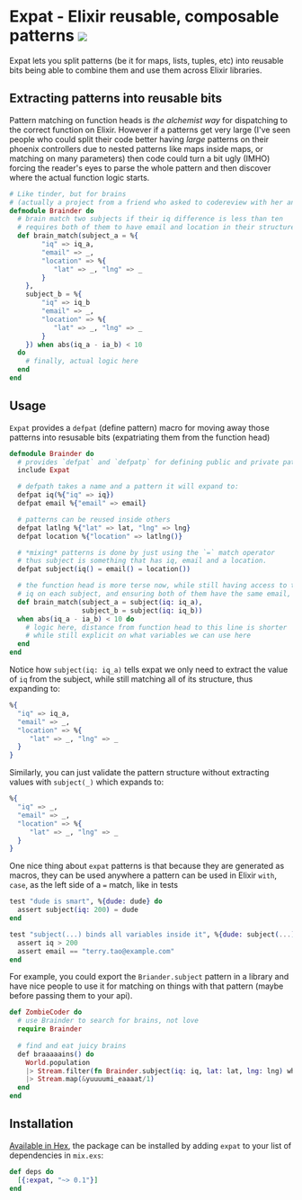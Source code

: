 # Expat - Elixir reusable, composable patterns <a href="https://travis-ci.org/vic/expat"><img src="https://travis-ci.org/vic/expat.svg"></a>

Expat lets you split patterns (be it for maps, lists, tuples, etc) into reusable bits being able to combine them and use them across Elixir libraries.

## Extracting patterns into reusable bits

Pattern matching on function heads is *the alchemist way* for dispatching to the
correct function on Elixir. However if a patterns get very large (I've seen people who could split their code better having _large_ patterns on their phoenix controllers due to nested patterns like maps inside maps, or matching on many parameters) then code could turn a bit ugly (IMHO) forcing the reader's eyes to parse the whole pattern and then discover where the actual
function logic starts.

```elixir
# Like tinder, but for brains
# (actually a project from a friend who asked to codereview with her and thus expat was born)
defmodule Brainder do
  # brain match two subjects if their iq difference is less than ten
  # requires both of them to have email and location in their structure
  def brain_match(subject_a = %{
        "iq" => iq_a,
        "email" => _,
        "location" => %{
           "lat" => _, "lng" => _
        }
    }, 
    subject_b = %{
        "iq" => iq_b
        "email" => _,
        "location" => %{
           "lat" => _, "lng" => _
        }
    }) when abs(iq_a - ia_b) < 10 
  do
    # finally, actual logic here
  end
end
```

## Usage

`Expat` provides a `defpat` (define pattern) macro for moving away those patterns into resusable bits (expatriating them from the function head)

```elixir
defmodule Brainder do
  # provides `defpat` and `defpatp` for defining public and private patterns.
  include Expat

  # defpath takes a name and a pattern it will expand to:
  defpat iq(%{"iq" => iq})
  defpat email %{"email" => email}

  # patterns can be reused inside others
  defpat latlng %{"lat" => lat, "lng" => lng}
  defpat location %{"location" => latlng()}

  # *mixing* patterns is done by just using the `=` match operator
  # thus subject is something that has iq, email and a location.
  defpat subject(iq() = email() = location())

  # the function head is more terse now, while still having access to the inner
  # iq on each subject, and ensuring both of them have the same email, location fields
  def brain_match(subject_a = subject(iq: iq_a), 
                  subject_b = subject(iq: iq_b))
  when abs(iq_a - ia_b) < 10 do
    # logic here, distance from function head to this line is shorter
    # while still explicit on what variables we can use here
  end
end
```

Notice how `subject(iq: iq_a)` tells expat we only need to extract the value of `iq` from
the subject, while still matching all of its structure, thus expanding to: 

```elixir
%{
  "iq" => iq_a,
  "email" => _,
  "location" => %{
     "lat" => _, "lng" => _
  }
}
```

Similarly, you can just validate the pattern structure without extracting values with `subject(_)` which expands to:

```elixir
%{
  "iq" => _,
  "email" => _,
  "location" => %{
     "lat" => _, "lng" => _
  }
}
```

One nice thing about `expat` patterns is that because they are generated as macros, they can be used anywhere a
pattern can be used in Elixir `with`, `case`, as the left side of a `=` match, like in tests

```elixir
test "dude is smart", %{dude: dude} do
  assert subject(iq: 200) = dude
end

test "subject(...) binds all variables inside it", %{dude: subject(...)} do
  assert iq > 200
  assert email == "terry.tao@example.com"
end
`````

For example, you could export the `Briander.subject` pattern in a library and have nice people to use it for matching on things with that pattern (maybe before passing them to your api).

```elixir
def ZombieCoder do
  # use Brainder to search for brains, not love
  require Brainder
 
  # find and eat juicy brains
  def braaaaains() do
    World.population
    |> Stream.filter(fn Brainder.subject(iq: iq, lat: lat, lng: lng) where iq > 200 -> {lat, lng} end)
    |> Stream.map(&yuuuumi_eaaaat/1)
  end
end
```


## Installation

[Available in Hex](https://hex.pm/packages/expat), the package can be installed
by adding `expat` to your list of dependencies in `mix.exs`:

```elixir
def deps do
  [{:expat, "~> 0.1"}]
end
```
 

